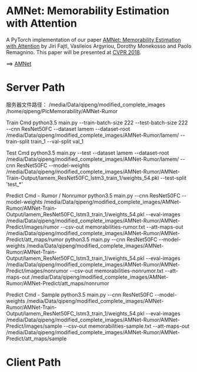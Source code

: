 # AMNet: Memorability Estimation with Attention
A PyTorch implementation of our paper [AMNet: Memorability Estimation with Attention](https://arxiv.org/abs/1804.03115)
by Jiri Fajtl, Vasileios Argyriou, Dorothy Monekosso and Paolo Remagnino. This paper will be presented 
at [CVPR 2018](http://cvpr2018.thecvf.com/).
 
==> [AMNet](https://github.com/ok1zjf/AMNet)  
  
# Server Path
服务器文件路径：
/media/Data/qipeng/modified_complete_images
/home/qipeng/PicMemorability/AMNet-Rumor

Train Cmd
python3.5 main.py --train-batch-size 222 --test-batch-size 222 --cnn ResNet50FC --dataset lamem --dataset-root /media/Data/qipeng/modified_complete_images/AMNet-Rumor/lamem/ --train-split train_1 --val-split val_1

Test Cmd
python3.5 main.py --test --dataset lamem --dataset-root /media/Data/qipeng/modified_complete_images/AMNet-Rumor/lamem/ --cnn ResNet50FC --model-weights /media/Data/qipeng/modified_complete_images/AMNet-Rumor/AMNet-Train-Output/lamem_ResNet50FC_lstm3_train_1/weights_54.pkl --test-split 'test_*'

Predict Cmd - Rumor / Nonrumor
python3.5 main.py --cnn ResNet50FC --model-weights /media/Data/qipeng/modified_complete_images/AMNet-Rumor/AMNet-Train-Output/lamem_ResNet50FC_lstm3_train_1/weights_54.pkl --eval-images /media/Data/qipeng/modified_complete_images/AMNet-Rumor/AMNet-Predict/images/rumor --csv-out memorabilities-rumor.txt --att-maps-out /media/Data/qipeng/modified_complete_images/AMNet-Rumor/AMNet-Predict/att_maps/rumor
python3.5 main.py --cnn ResNet50FC --model-weights /media/Data/qipeng/modified_complete_images/AMNet-Rumor/AMNet-Train-Output/lamem_ResNet50FC_lstm3_train_1/weights_54.pkl --eval-images /media/Data/qipeng/modified_complete_images/AMNet-Rumor/AMNet-Predict/images/nonrumor --csv-out memorabilities-nonrumor.txt --att-maps-out /media/Data/qipeng/modified_complete_images/AMNet-Rumor/AMNet-Predict/att_maps/nonrumor

Predict Cmd - Sample
python3.5 main.py --cnn ResNet50FC --model-weights /media/Data/qipeng/modified_complete_images/AMNet-Rumor/AMNet-Train-Output/lamem_ResNet50FC_lstm3_train_1/weights_54.pkl --eval-images /media/Data/qipeng/modified_complete_images/AMNet-Rumor/AMNet-Predict/images/sample --csv-out memorabilities-sample.txt --att-maps-out /media/Data/qipeng/modified_complete_images/AMNet-Rumor/AMNet-Predict/att_maps/sample

# Client Path